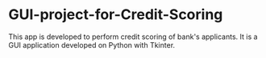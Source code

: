 # GUI-project-for-Credit-Scoring
This app is developed to perform credit scoring of bank's applicants. It is a GUI application developed on Python with Tkinter. 
